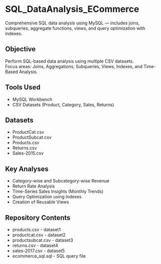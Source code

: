 # SQL_DataAnalysis_ECommerce
Comprehensive SQL data analysis using MySQL — includes joins, subqueries, aggregate functions, views, and query optimization with indexes.

## Objective
Perform SQL-based data analysis using multiple CSV datasets.  
Focus areas: Joins, Aggregations, Subqueries, Views, Indexes, and Time-Based Analysis.

## Tools Used
- MySQL Workbench
- CSV Datasets (Product, Category, Sales, Returns)

## Datasets
- ProductCat.csv
- ProductSubcat.csv
- Products.csv
- Returns.csv
- Sales-2015.csv

## Key Analyses
- Category-wise and Subcategory-wise Revenue
- Return Rate Analysis
- Time-Series Sales Insights (Monthly Trends)
- Query Optimization using Indexes
- Creation of Reusable Views

## Repository Contents
- products.csv - dataset1
- productcat.csv - dataset2
- productsubcat.csv - dataset3
- returns.csv - dataset4
- sales-2017.csv - dataset5
- ecommerce_sql.sql - SQL query file 
